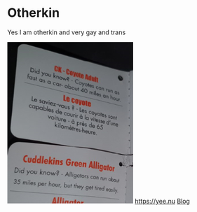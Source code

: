 # Otherkin
Yes I am otherkin and very gay and trans

![Alt text here something about yotes and gators speed 40 vs 35](iug7tg7gt.PNG)
<https://yee.nu>
[Blog](https://ellietheyeen.github.io/)
